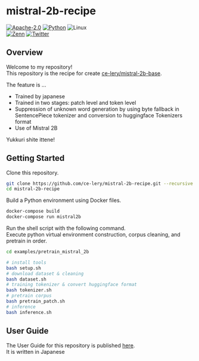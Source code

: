 # mistral-2b-recipe

[![Apache-2.0](https://custom-icon-badges.herokuapp.com/badge/license-Apache%202.0-8BB80A.svg?logo=law&logoColor=white)](LICENSE)
[![Python](https://custom-icon-badges.herokuapp.com/badge/Python-3572A5.svg?logo=Python&logoColor=white)]()
![Linux](https://custom-icon-badges.herokuapp.com/badge/Linux-F6CE18.svg?logo=Linux&logoColor=white)  
[![Zenn](https://img.shields.io/badge/--FFFFFF?style=social&logo=zenn&label=zenn)](https://zenn.dev/selllous)
[![Twitter](https://img.shields.io/badge/--FFFFFF?style=social&logo=twitter&label=twitter)](https://twitter.com/ce__lery)

## Overview

Welcome to my repository!   
This repository is the recipe for create [ce-lery/mistral-2b-base](https://huggingface.co/ce-lery/mistral-2b-base).

The feature is ...

- Trained by japanese
- Trained in two stages: patch level and token level
- Suppression of unknown word generation by using byte fallback in SentencePiece tokenizer and conversion to huggingface Tokenizers format
- Use of Mistral 2B

Yukkuri shite ittene!

## Getting Started

Clone this repository.

```bash
git clone https://github.com/ce-lery/mistral-2b-recipe.git --recursive
cd mistral-2b-recipe
```

Build a Python environment using Docker files.

```bash 
docker-compose build
docker-compose run mistral2b
```

Run the shell script with the following command.  
Execute python virtual environment construction, corpus cleaning, and pretrain in order.  

```bash
cd examples/pretrain_mistral_2b

# install tools
bash setup.sh
# download dataset & cleaning
bash dataset.sh
# training tokenizer & convert huggingface format
bash tokenizer.sh
# pretrain corpus
bash pretrain_patch.sh
# inference
bash inference.sh
```

## User Guide

The User Guide for this repository is published [here](https://zenn.dev/selllous/articles/transformers_pretrain_to_ft2).  
It is written in Japanese  


<!-- ## Getting Started

```bash
docker build -t mistral-300m-image ./
docker run -v $PWD/:/home/mistral-300m/ -it --gpus all mistral-300m-image
```


```bash
# docker build -t mistral-300m-image ./
docker run -v $PWD/:/home/mistral-300m/ --gpus all -it -d --name=te-mistral- nvcr.io/nvidia/pytorch:24.04-py3
```
 -->
